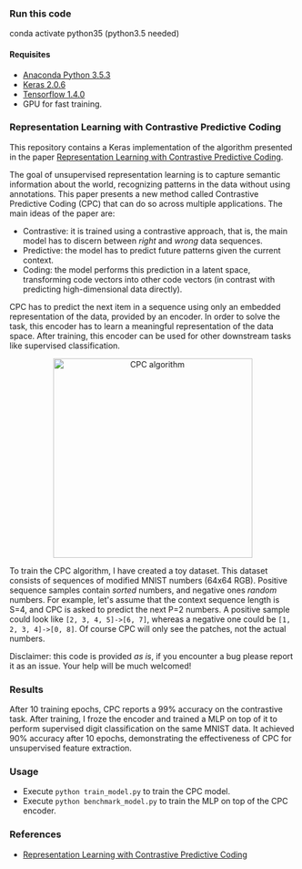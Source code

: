 ### Run this code
conda activate python35 (python3.5 needed)

#### Requisites

- [Anaconda Python 3.5.3](https://www.continuum.io/downloads)
- [Keras 2.0.6](https://keras.io/)
- [Tensorflow 1.4.0](https://www.tensorflow.org/)
- GPU for fast training.

### Representation Learning with Contrastive Predictive Coding

This repository contains a Keras implementation of the algorithm presented in the paper [Representation Learning with Contrastive Predictive Coding](https://arxiv.org/abs/1807.03748).

The goal of unsupervised representation learning is to capture semantic information about the world, recognizing patterns in the data without using annotations. This paper presents a new method called Contrastive Predictive Coding (CPC) that can do so across multiple applications. The main ideas of the paper are:
* Contrastive: it is trained using a contrastive approach, that is, the main model has to discern between *right* and *wrong* data sequences.
* Predictive: the model has to predict future patterns given the current context.
* Coding: the model performs this prediction in a latent space, transforming code vectors into other code vectors (in contrast with predicting high-dimensional data directly).

CPC has to predict the next item in a sequence using only an embedded representation of the data, provided by an encoder. In order to solve the task, this encoder has to learn a meaningful representation of the data space. After training, this encoder can be used for other downstream tasks like supervised classification.

<p align="center">
<img src="/resources/figure.png" alt="CPC algorithm" height="350">
</p>

To train the CPC algorithm, I have created a toy dataset. This dataset consists of sequences of modified MNIST numbers (64x64 RGB). Positive sequence samples contain *sorted* numbers, and negative ones *random* numbers. For example, let's assume that the context sequence length is S=4, and CPC is asked to predict the next P=2 numbers. A positive sample could look like ```[2, 3, 4, 5]->[6, 7]```, whereas a negative one could be ```[1, 2, 3, 4]->[0, 8]```. Of course CPC will only see the patches, not the actual numbers.

Disclaimer: this code is provided *as is*, if you encounter a bug please report it as an issue. Your help will be much welcomed!

### Results

After 10 training epochs, CPC reports a 99% accuracy on the contrastive task. After training, I froze the encoder and trained a MLP on top of it to perform supervised digit classification on the same MNIST data. It achieved 90% accuracy after 10 epochs, demonstrating the effectiveness of CPC for unsupervised feature extraction.

### Usage

- Execute ```python train_model.py``` to train the CPC model.
- Execute ```python benchmark_model.py``` to train the MLP on top of the CPC encoder.



### References

- [Representation Learning with Contrastive Predictive Coding](https://arxiv.org/abs/1807.03748)
